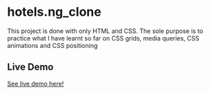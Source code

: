 # hotels.ng_clone
This project is done with only HTML and CSS. The sole purpose is to practice what I have learnt so far on CSS grids, media queries, CSS animations and CSS positioning

## Live Demo
[See live demo here!](https://raw.githack.com/Elotachukwu/hotels.ng_clone/main/index.html)
